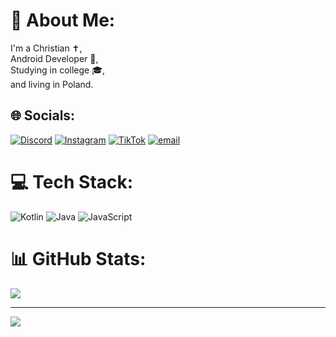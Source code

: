 # 💫 About Me:
I'm a Christian ✝️,<br>Android Developer 📱, <br>Studying in college 🎓, <br>and living in Poland.


## 🌐 Socials:
[![Discord](https://img.shields.io/badge/Discord-%237289DA.svg?logo=discord&logoColor=white)](https://discord.gg/630393224246198294) [![Instagram](https://img.shields.io/badge/Instagram-%23E4405F.svg?logo=Instagram&logoColor=white)](https://instagram.com/art1xee) [![TikTok](https://img.shields.io/badge/TikTok-%23000000.svg?logo=TikTok&logoColor=white)](https://tiktok.com/@art1xee) [![email](https://img.shields.io/badge/Email-D14836?logo=gmail&logoColor=white)](mailto:makczub@gmail.com) 

# 💻 Tech Stack:
![Kotlin](https://img.shields.io/badge/kotlin-%237F52FF.svg?style=for-the-badge&logo=kotlin&logoColor=white) ![Java](https://img.shields.io/badge/java-%23ED8B00.svg?style=for-the-badge&logo=openjdk&logoColor=white) ![JavaScript](https://img.shields.io/badge/javascript-%23323330.svg?style=for-the-badge&logo=javascript&logoColor=%23F7DF1E)
# 📊 GitHub Stats:
![](https://github-readme-stats.vercel.app/api/top-langs/?username=art1xee&theme=dark&hide_border=true&include_all_commits=false&count_private=false&layout=compact)

---
[![](https://visitcount.itsvg.in/api?id=art1xee&icon=0&color=0)](https://visitcount.itsvg.in)

<!-- Proudly created with GPRM ( https://gprm.itsvg.in ) -->
